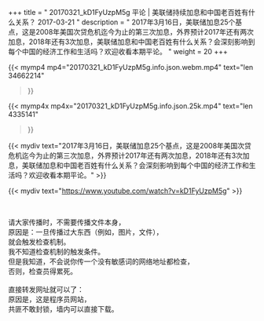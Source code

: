 +++
title = " 20170321_kD1FyUzpM5g 平论 | 美联储持续加息和中国老百姓有什么关系？ 2017-03-21 "
description = " 2017年3月16日，美联储加息25个基点，这是2008年美国次贷危机迄今为止的第三次加息，外界预计2017年还有两次加息，2018年还有3次加息，美联储加息和中国老百姓有什么关系？会深刻影响到每个中国的经济工作和生活吗？欢迎收看本期平论。 "
weight = 20
+++

{{< mymp4 mp4="20170321_kD1FyUzpM5g.info.json.webm.mp4" 
text="len 34662214"
>}}

{{< mymp4x  mp4x="20170321_kD1FyUzpM5g.info.json.25k.mp4"
text="len 4335141"
>}}


{{< mydiv text="2017年3月16日，美联储加息25个基点，这是2008年美国次贷危机迄今为止的第三次加息，外界预计2017年还有两次加息，2018年还有3次加息，美联储加息和中国老百姓有什么关系？会深刻影响到每个中国的经济工作和生活吗？欢迎收看本期平论。" >}}
<br>

{{< mydiv text="https://www.youtube.com/watch?v=kD1FyUzpM5g" >}}


<br>

请大家传播时，不需要传播文件本身，<br>
原因是：一旦传播过大东西（例如，图片，文件），<br>
就会触发检查机制。<br>
我不知道检查机制的触发条件。<br>
但是我知道，不会说你传一个没有敏感词的网络地址都检查，<br>
否则，检查员得累死。<br><br>
直接转发网址就可以了：<br>
原因是，这是程序员网站，<br>
共匪不敢封锁，墙内可以直接下载。


